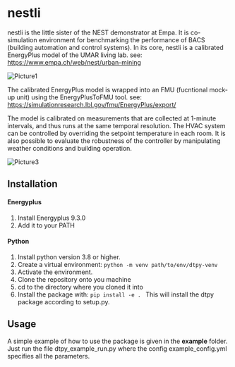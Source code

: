 # nestli
nestli is the little sister of the NEST demonstrator at Empa. It is co-simulation environment for benchmarking the performance of BACS (building automation and control systems). In its core, nestli is a calibrated EnergyPlus model of the UMAR living lab. see: https://www.empa.ch/web/nest/urban-mining

![Picture1](https://user-images.githubusercontent.com/27851066/169803496-275ed8fc-7d1b-42e6-a0a7-f27f7dc456c5.png)

The calibrated EnergyPlus model is wrapped into an FMU (fucntional mock-up unit) using the EnergyPlusToFMU tool. see: https://simulationresearch.lbl.gov/fmu/EnergyPlus/export/

The model is calibrated on measurements that are collected at 1-minute intervals, and thus runs at the same temporal resolution. The HVAC system can be controlled by overriding the setpoint temperature in each room. It is also possible to evaluate the robustness of the controller by manipulating weather conditions and building operation.

![Picture3](https://user-images.githubusercontent.com/27851066/177743252-245372b8-5d8f-46c5-a06d-f375e4154ec1.png)

## Installation
#### Energyplus
1. Install Energyplus 9.3.0
2. Add it to your PATH

#### Python
1. Install python version 3.8 or higher.
2. Create a virtual environment: ```python -m venv path/to/env/dtpy-venv```
3. Activate the environment.
4. Clone the repository onto you machine
5. cd to the directory where you cloned it into
6. Install the package with: ```pip install -e . ``` This will install the dtpy package according to setup.py.

## Usage
A simple example of how to use the package is given in the **example** folder. Just run the file dtpy_example_run.py where the config example_config.yml specifies all the parameters.
